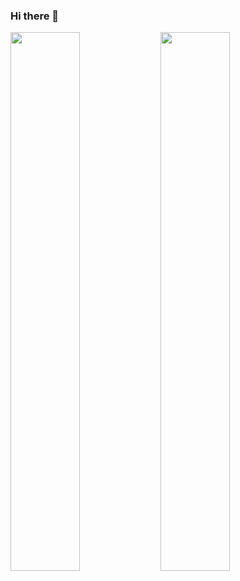 ### Hi there 👋

<img align="left" width="47%" src="https://github-readme-stats.vercel.app/api?username=zelkarnayn&show_icons=true&theme=dark&border_radius=1"/>
<img align="left" width="47%" src="https://github-readme-stats.vercel.app/api/top-langs/?username=zelkarnayn&hide_progress=true&border_radius=1&theme=dark"/>



<!--
**zelkarnayn/zelkarnayn** is a ✨ _special_ ✨ repository because its `README.md` (this file) appears on your GitHub profile.

Here are some ideas to get you started:

- 🔭 I’m currently working on ...
- 🌱 I’m currently learning ...
- 👯 I’m looking to collaborate on ...
- 🤔 I’m looking for help with ...
- 💬 Ask me about ...
- 📫 How to reach me: ...
- 😄 Pronouns: ...
- ⚡ Fun fact: ...
-->

